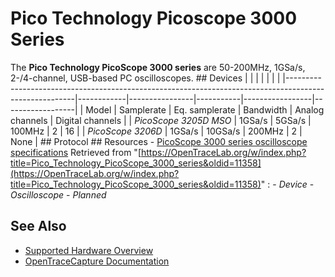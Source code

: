 # Pico Technology Picoscope 3000 Series
The **Pico Technology PicoScope 3000 series** are 50-200MHz, 1GSa/s, 2-/4-channel, USB-based PC oscilloscopes. ## Devices | | | | | | | |-------------------------------------------------------------------------------------------------------|------------|----------------|-----------|-----------------|------------------| | Model | Samplerate | Eq. samplerate | Bandwidth | Analog channels | Digital channels | | *PicoScope 3205D MSO* | 1GSa/s | 5GSa/s | 100MHz | 2 | 16 | | *PicoScope 3206D* | 1GSa/s | 10GSa/s | 200MHz | 2 | None | ## Protocol ## Resources \- [PicoScope 3000 series oscilloscope specifications](https://www.picotech.com/oscilloscope/3000/picoscope-3000-oscilloscope-specifications)
Retrieved from "[https://OpenTraceLab.org/w/index.php?title=Pico_Technology_PicoScope_3000_series&oldid=11358](https://OpenTraceLab.org/w/index.php?title=Pico_Technology_PicoScope_3000_series&oldid=11358)"
: \- *Device* \- *Oscilloscope* \- *Planned*
## See Also
- [Supported Hardware Overview](../supported-hardware.md)
- [OpenTraceCapture Documentation](../../opentracecapture/overview.md)
